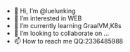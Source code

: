 - 👋 Hi, I’m @luelueking
- 👀 I’m interested in WEB
- 🌱 I’m currently learning GraalVM,K8s
- 💞️ I’m looking to collaborate on ...
- 📫 How to reach me QQ:2336485988

<!---
luelueking/luelueking is a ✨ special ✨ repository because its `README.md` (this file) appears on your GitHub profile.
You can click the Preview link to take a look at your changes.
--->
